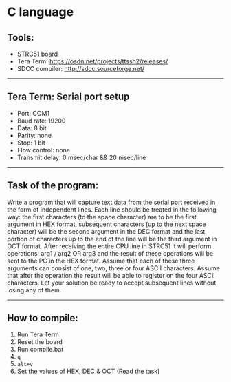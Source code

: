 # C language

## Tools: 
- STRC51 board
- Tera Term: https://osdn.net/projects/ttssh2/releases/
- SDCC compiler: http://sdcc.sourceforge.net/

---

## Tera Term: Serial port setup
- Port: COM1
- Baud rate: 19200
- Data: 8 bit
- Parity: none
- Stop: 1 bit
- Flow control: none
- Transmit delay: 0 msec/char && 20 msec/line

---

## Task of the program:
Write a program that will capture text data from the serial port received in the form of independent lines. Each line should be treated in the following way: the first characters (to the space character) are to be the first argument in HEX format, subsequent characters (up to the next space character) will be the second argument in the DEC format and the last portion of characters up to the end of the line will be the third argument in OCT format. After receiving the entire CPU line in STRC51 it will perform operations:
arg1 / arg2 OR arg3
and the result of these operations will be sent to the PC in the HEX format. Assume that each of these three arguments can consist of one, two, three or four ASCII characters. Assume that after the operation the result will be able to register on the four ASCII characters. Let your solution be ready to accept subsequent lines without losing any of them.

---

## How to compile:
1. Run Tera Term
2. Reset the board 
3. Run compile.bat
4. ``` q ```
5. ``` alt+v ```
6. Set the values of HEX, DEC & OCT (Read the task)

